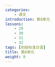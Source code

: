 ```yaml
---
categories:
    - 课文
introduction: 第8单元
lessons:
    - 29
    - 30
    - 31
    - 32
tags: [初级标准日语]
title: 第8单元
weight: 8
---
```


